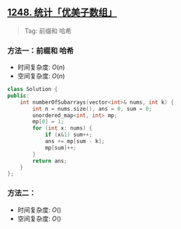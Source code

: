## [1248. 统计「优美子数组」](https://leetcode.cn/problems/count-number-of-nice-subarrays/description/)

> Tag: 前缀和 哈希

### 方法一：前缀和 哈希
* 时间复杂度: ${O(n)}$
* 空间复杂度: ${O(n)}$
```cpp
class Solution {
public:
    int numberOfSubarrays(vector<int>& nums, int k) {
        int n = nums.size(), ans = 0, sum = 0;
        unordered_map<int, int> mp;
        mp[0] = 1;
        for (int x: nums) {
            if (x&1) sum++;
            ans += mp[sum - k];
            mp[sum]++;
        }
        return ans;
    }
};
```

### 方法二：
* 时间复杂度: ${O()}$
* 空间复杂度: ${O()}$
```cpp

```